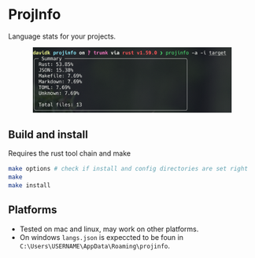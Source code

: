 # ProjInfo

Language stats for your projects.
<div align="center">
  <img src="https://raw.githubusercontent.com/dk949/ProjInfo/trunk/src/res/screenshot_0.png" width=80% alt="projinfo of projinfo" />
</div>  

## Build and install

Requires the rust tool chain and make

```sh
make options # check if install and config directories are set right
make
make install
```

## Platforms

* Tested on mac and linux, may work on other platforms.
* On windows `langs.json` is expeccted to be foun in `C:\Users\USERNAME\AppData\Roaming\projinfo`.
